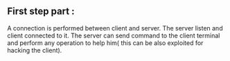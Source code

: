
## First step part : 

A connection is performed between client and server. The server listen and client connected to it. The server can send command to the client terminal and perform any operation to help him( this can be also exploited for hacking the client).
